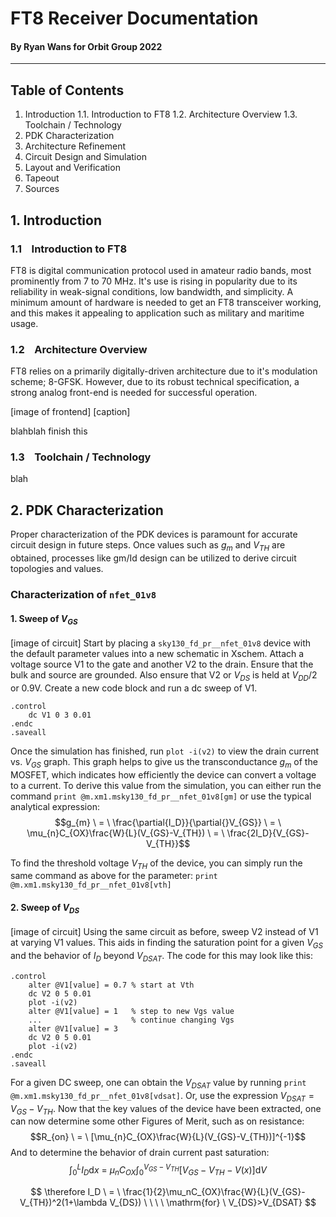 # FT8 Receiver Documentation
#### By Ryan Wans for Orbit Group 2022
--- 
## Table of Contents
1. Introduction
1.1. Introduction to FT8
1.2. Architecture Overview
1.3. Toolchain / Technology
2. PDK Characterization
3. Architecture Refinement
4. Circuit Design and Simulation
5. Layout and Verification
6. Tapeout
7. Sources

## 1. Introduction
### 1.1 &nbsp;&nbsp; Introduction to FT8
FT8 is digital communication protocol used in amateur radio bands, most prominently from 7 to 70 MHz. It's use is rising in popularity due to its reliability in weak-signal conditions, low bandwidth, and simplicity. A minimum amount of hardware is needed to get an FT8 transceiver working, and this makes it appealing to application such as military and maritime usage. 

### 1.2 &nbsp;&nbsp; Architecture Overview
FT8 relies on a primarily digitally-driven architecture due to it's modulation scheme; 8-GFSK. However, due to its robust technical specification, a strong analog front-end is needed for successful operation. 

[image of frontend]
[caption]

blahblah finish this

### 1.3 &nbsp;&nbsp; Toolchain / Technology
blah

## 2. PDK Characterization
Proper characterization of the PDK devices is paramount for accurate circuit design in future steps. Once values such as $g_{m}$ and $V_{TH}$ are obtained, processes like gm/Id design can be utilized to derive circuit topologies and values. 

### Characterization of `nfet_01v8`

#### 1. Sweep of $V_{GS}$
[image of circuit]
Start by placing a `sky130_fd_pr__nfet_01v8` device with the default parameter values into a new schematic in Xschem. Attach a voltage source V1 to the gate and another V2 to the drain. Ensure that the bulk and source are grounded. Also ensure that V2 or $V_{DS}$ is held at $V_{DD}/2$ or 0.9V. Create a new code block and run a dc sweep of V1.
```spice 
.control
	dc V1 0 3 0.01
.endc
.saveall
```
Once the simulation has finished, run `plot -i(v2)` to view the drain current vs. $V_{GS}$ graph. This graph helps to give us the transconductance $g_m$ of the MOSFET, which indicates how efficiently the device can convert a voltage to a current. To derive this value from the simulation, you can either run the command `print @m.xm1.msky130_fd_pr__nfet_01v8[gm]` or use the typical analytical expression:
$$g_{m} \ = \ \frac{\partial{I_D}}{\partial{}V_{GS}} \ = \ \mu_{n}C_{OX}\frac{W}{L}(V_{GS}-V_{TH}) \ = \ \frac{2I_D}{V_{GS}-V_{TH}}$$

To find the threshold voltage $V_{TH}$ of the device, you can simply run the same command as above for the parameter: `print @m.xm1.msky130_fd_pr__nfet_01v8[vth]`

#### 2. Sweep of $V_{DS}$
[image of circuit]
Using the same circuit as before, sweep V2 instead of V1 at varying V1 values. This aids in finding the saturation point for a given $V_{GS}$ and the behavior of $I_D$ beyond $V_{DSAT}$. The code for this may look like this:
```spice
.control
	alter @V1[value] = 0.7 % start at Vth
	dc V2 0 5 0.01
	plot -i(v2)
	alter @V1[value] = 1   % step to new Vgs value
	...                    % continue changing Vgs
	alter @V1[value] = 3
	dc V2 0 5 0.01
	plot -i(v2)
.endc
.saveall
```
For a given DC sweep, one can obtain the $V_{DSAT}$ value by running `print @m.xm1.msky130_fd_pr__nfet_01v8[vdsat]`. Or, use the expression $V_{DSAT}=V_{GS}-V_{TH}$. Now that the key values of the device have been extracted, one can now determine some other Figures of Merit, such as on resistance:
$$R_{on} \ = \ [\mu_{n}C_{OX}\frac{W}{L}(V_{GS}-V_{TH})]^{-1}$$
And to determine the behavior of drain current past saturation:
$$
\int_0^LI_D\mathrm dx \ = \ \mu_{n}C_{OX}\int_0^{V_{GS}-V_{TH}}[V_{GS}-V_{TH}-V(x)]\mathrm dV\tag*{(3)}
$$

$$
\therefore I_D \ = \ \frac{1}{2}\mu_nC_{OX}\frac{W}{L}(V_{GS}-V_{TH})^2(1+\lambda V_{DS}) \ \ \ \ \mathrm{for} \ V_{DS}>V_{DSAT}
$$
